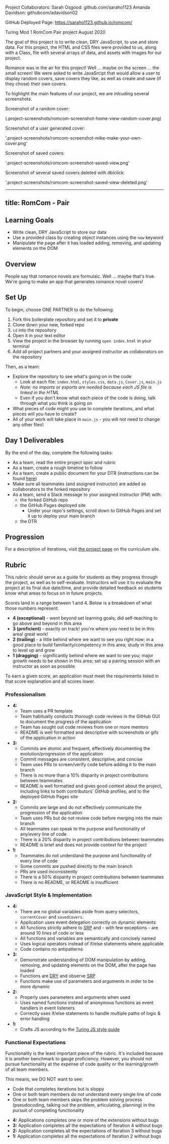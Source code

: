 Project Collaborators:
Sarah Osgood: github.com/saraho1123
Amanda Davidson: githubcom/adavidson02

GitHub Deployed Page: https://saraho1123.github.io/romcom/

Turing Mod 1 RomCom Pair project
August 2020

The goal of this project is to write clean, DRY JavaScript, to use and store data. For this project, the HTML and CSS files were provided to us, along with a Class, file with several arrays of data, and assets with images for our project.

Romance was in the air for this project! Well ... maybe on the screen ... the small screen! We were asked to write JavaSrcipt that would allow a user to display random covers, save covers they like, as well as create and save (if they chose) their own covers.

To highlight the main features of our project, we are inlcuding several screenshots.

Screenshot of a random cover:

(.project-screenshots/romcom-screenshot-home-view-random-cover.png)

Screenshot of a user generated cover:

'.project-screenshots/romcom-screenshot-mike-make-your-own-cover.png'

Screenshot of saved covers:

'.project-screenshots/romcom-screenshot-saved-view.png'

Screenshot of several saved covers deleted with dblclick:

'.project-screenshots/romcom-screenshot-saved-view-deleted.png'





---
title: RomCom - Pair
---

## Learning Goals

* Write clean, DRY JavaScript to store our data
* Use a provided class by creating object instances using the `new` keyword
* Manipulate the page after it has loaded adding, removing, and updating elements on the DOM

## Overview

People say that romance novels are formulaic. Well ... maybe that's true. We're going to make an app that generates romance novel covers!

## Set Up

To begin, choose ONE PARTNER to do the following:

1. Fork this boilerplate repository and set it to **private**
2. Clone down your new, forked repo
3. `cd` into the repository
4. Open it in your text editor
5. View the project in the browser by running `open index.html` in your terminal
5. Add all project partners and your assigned instructor as collaborators on the repository

Then, as a team:

* Explore the repository to see what's going on in the code
  - Look at each file: `index.html`, `styles.css`, `data.js`, `Cover.js`, `main.js`
  - _Note: no imports or exports are needed because each JS file is linked in the HTML_
  - Even if you don't know what each piece of the code is doing, talk through what you think is going on
* What pieces of code might you use to complete iterations, and what pieces will you have to create?
* All of your work will take place in `main.js` - you will not need to change any other files!

## Day 1 Deliverables

By the end of the day, complete the following tasks:

* As a team, read the entire project spec and rubric
* As a team, create a rough timeline to follow
* As a team, create a public document for your DTR (instructions can be found [here](https://github.com/turingschool/career-development-curriculum/blob/master/module_one/dtr_guidelines_memo.md))
* Make sure all teammates (and assigned instructor) are added as collaborators to the forked repository
* As a team, send a Slack message to your assigned instructor (PM) with:
  - the forked GitHub repo
  - the GitHub Pages deployed site
    - Under your repo's settings, scroll down to GitHub Pages and set it up to deploy your main branch
  - the DTR

## Progression

For a description of iterations, visit [the project page](https://frontend.turing.io/projects/module-1/romcom-pair.html) on the curriculum site.

## Rubric

This rubric should serve as a guide for students as they progress through the project, as well as to self-evaluate. Instructors will use it to evaluate the project at its final due date/time, and provide detailed feedback so students know what areas to focus on in future projects.

Scores land in a range between 1 and 4. Below is a breakdown of what those numbers represent.

* **4 (exceptional)** - went beyond set learning goals; did self-teaching to go above and beyond in this area
* **3 (proficient)** - exactly on track! you're where you need to be in this area! great work!
* **2 (trailing)** - a little behind where we want to see you right now; in a good place to build familiarity/competency in this area; study in this area to level up and grow
* **1 (dragging)** - significantly behind where we want to see you; major growth needs to be shown in this area; set up a pairing session with an instructor as soon as possible

To earn a given score, an application must meet the requirements listed in that score explanation and all scores lower.

### Professionalism

* **4:**
  - Team uses a PR template
  - Team habitually conducts thorough code reviews in the GitHub GUI to document the progress of the application
  - Team has sought out code reviews from one or more mentors
  - README is well formatted and descriptive with screenshots or gifs of the application in action
* **3:**
  - Commits are atomic and frequent, effectively documenting the evolution/progression of the application
  - Commit messages are consistent, descriptive, and concise
  - Team uses PRs to screen/verify code before adding it to the main branch
  - There is no more than a 10% disparity in project contributions between teammates
  - README is well formatted and gives good context about the project, including links to both contributors' GitHub profiles, and to the deployed GitHub Pages site
* **2:**
  - Commits are large and do not effectively communicate the progression of the application
  - Team uses PRs but do not review code before merging into the main branch
  - All teammates can speak to the purpose and functionality of any/every line of code
  - There is a 20% disparity in project contributions between teammates
  - README is brief and does not provide context for the project
* **1:**
  - Teammates do not understand the purpose and functionality of every line of code
  - Some commits are pushed directly to the main branch
  - PRs are used inconsistently
  - There is a 50% disparity in project contributions between teammates
  - There is no README, or README is insufficient

### JavaScript Style & Implementation

* **4:**
  - There are no global variables aside from query selectors, `currentCover` and `savedCovers`.
  - Application uses event delegation correctly on dynamic elements
  - All functions strictly adhere to [SRP](http://knnthvu.weebly.com/srp-and-dry.html) and - with few exceptions - are around 10 lines of code or less
  - All functions and variables are semantically and concisely named
  - Uses logical operators instead of if/else statements where applicable
  - Code contains no antipatterns
* **3:**
  - Demonstrate understanding of DOM manipulation by adding, removing, and updating elements on the DOM, after the page has loaded
  - Functions are [DRY](https://en.wikipedia.org/wiki/Don%27t_repeat_yourself) and observe [SRP](http://knnthvu.weebly.com/srp-and-dry.html)
  - Functions make use of parameters and arguments in order to be more dynamic
* **2:**
  - Properly uses parameters and arguments when used
  - Uses named functions instead of anonymous functions as event handlers in event listeners
  - Correctly uses if/else statements to handle multiple paths of logic & error handling
* **1:**
  - Crafts JS according to the [Turing JS style guide](https://github.com/turingschool-examples/javascript/tree/master/es5)


### Functional Expectations

Functionality is the least important piece of the rubric. It's included because it is another benchmark to gauge proficiency. However, you should not pursue functionality at the expense of code quality or the learning/growth of all team members.

This means, we DO NOT want to see:
- Code that completes iterations but is sloppy
- One or both team members do not understand every single line of code
- One or both team members skips the problem solving process (pseudocoding, talking out the problem, articulating, planning) in the pursuit of completing functionality

* **4:** Applications completes one or more of the extensions without bugs
* **3:** Application completes all the expectations of Iteration 4 without bugs
* **2:** Application completes all the expectations of Iteration 3 without bugs
* **1:** Application completes all the expectations of Iteration 2 without bugs
